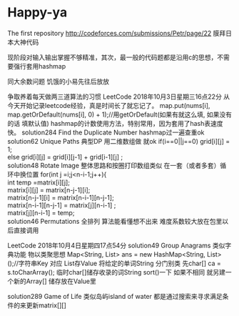 # Happy-ya
The first repository
http://codeforces.com/submissions/Petr/page/22
膜拜日本大神代码

现阶段对输入输出掌握不够精准，其次，最一般的代码题都是沿用c的思想，不需要强行套用hashmap

同大余数问题 饥饿的小易先往后放放

争取养着每天做两三道算法的习惯
LeetCode  2018年10月3日星期三16点22分
从今天开始记录leetcode经验，真是时间长了就忘记了。 
map.put(nums[i], map.getOrDefault(nums[i], 0) + 1);//用getOrDefault(如果有就这么填, 如果没有的话 填默认值) 
hashmap的计数使用方法，特别常用，因为套用了hash表速度快。
solution284 Find the Duplicate Number hashmap过一遍查重ok
solution62 Unique Paths 典型DP 用二维数组做 就ok
if(i==0||j==0)  grid[i][j] = 1;                  
else
grid[i][j] = grid[i][j-1] + grid[i-1][j] ;       
solution48 Rotate Image 整体思路和按圈打印数组类似 在一套（或者多套）循环中换位置
for(int j =i;j<n-i-1;j++){                        
 int temp =matrix[i][j];                          
matrix[i][j] = matrix[n-j-1][i];                 
matrix[n-j-1][i] = matrix[n-i-1][n-j-1];        
matrix[n-i-1][n-j-1] = matrix[j][n-i-1] ;       
matrix[j][n-i-1] = temp;                             
solution46 Permutations 全排列 算法能看懂想不出来 难度系数较大放在包里以后直接调用



LeetCode  2018年10月4日星期四17点54分
solution49 Group Anagrams  类似字典功能 物以类聚思想
Map<String, List> ans = new HashMap<String, List>();//字符串Key 对应 List存Value
将给定的单词String 分门别类 先char[] ca = s.toCharArray(); 临时char[]储存收录的词String
sort()一下 如果不相同 就另建一个新的Array[] 储存放在Value里 

solution289 Game of Life 类似岛屿island of water 都是通过搜索来寻求满足条件的来更新matrix[][]
